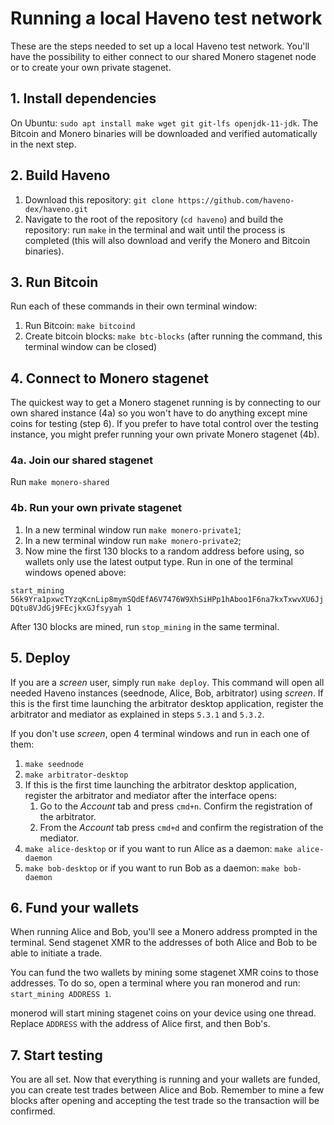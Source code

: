 # Running a local Haveno test network

These are the steps needed to set up a local Haveno test network. You'll have the possibility to either connect to our shared Monero stagenet node or to create your own private stagenet.

## 1. Install dependencies

On Ubuntu: `sudo apt install make wget git git-lfs openjdk-11-jdk`. The Bitcoin and Monero binaries will be downloaded and verified automatically in the next step.

## 2. Build Haveno

1. Download this repository: `git clone https://github.com/haveno-dex/haveno.git`
2. Navigate to the root of the repository (`cd haveno`) and build the repository: run `make` in the terminal and wait until the process is completed (this will also download and verify the Monero and Bitcoin binaries).

## 3. Run Bitcoin

Run each of these commands in their own terminal window:

1. Run Bitcoin: `make bitcoind`
2. Create bitcoin blocks: `make btc-blocks` (after running the command, this terminal window can be closed)

## 4. Connect to Monero stagenet

The quickest way to get a Monero stagenet running is by connecting to our own shared instance (4a) so you won't have to do anything except mine coins for testing (step 6). If you prefer to have total control over the testing instance, you might prefer running your own private Monero stagenet (4b).

### 4a. Join our shared stagenet

Run `make monero-shared`

### 4b. Run your own private stagenet

1. In a new terminal window run `make monero-private1`;
1. In a new terminal window run `make monero-private2`;
3. Now mine the first 130 blocks to a random address before using, so wallets only use the latest output type. Run in one of the terminal windows opened above:

`start_mining 56k9Yra1pxwcTYzqKcnLip8mymSQdEfA6V7476W9XhSiHPp1hAboo1F6na7kxTxwvXU6JjDQtu8VJdGj9FEcjkxGJfsyyah 1`

After 130 blocks are mined, run `stop_mining` in the same terminal.

## 5. Deploy

If you are a *screen* user, simply run `make deploy`. This command will open all needed Haveno instances (seednode, Alice, Bob, arbitrator) using *screen*. If this is the first time launching the arbitrator desktop application, register the arbitrator and mediator as explained in steps `5.3.1` and `5.3.2`.

If you don't use *screen*, open 4 terminal windows and run in each one of them:

  1. `make seednode`
  2. `make arbitrator-desktop`  
  3. If this is the first time launching the arbitrator desktop application, register the arbitrator and mediator after the interface opens:
      1. Go to the *Account* tab and press `cmd+n`. Confirm the registration of the arbitrator.
      2. From the *Account* tab press `cmd+d` and confirm the registration of the mediator.
  4. `make alice-desktop` or if you want to run Alice as a daemon: `make alice-daemon`
  5. `make bob-desktop` or if you want to run Bob as a daemon: `make bob-daemon`

## 6. Fund your wallets

When running Alice and Bob, you'll see a Monero address prompted in the terminal. Send stagenet XMR to the addresses of both Alice and Bob to be able to initiate a trade.

You can fund the two wallets by mining some stagenet XMR coins to those addresses. To do so, open a terminal where you ran monerod and run: `start_mining ADDRESS 1`.

monerod will start mining stagenet coins on your device using one thread. Replace `ADDRESS` with the address of Alice first, and then Bob's.

## 7. Start testing

You are all set. Now that everything is running and your wallets are funded, you can create test trades between Alice and Bob. Remember to mine a few blocks after opening and accepting the test trade so the transaction will be confirmed.
